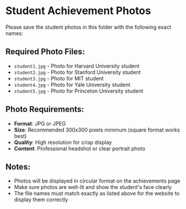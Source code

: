 # Student Achievement Photos

Please save the student photos in this folder with the following exact names:

## Required Photo Files:
- `student1.jpg` - Photo for Harvard University student
- `student2.jpg` - Photo for Stanford University student  
- `student3.jpg` - Photo for MIT student
- `student4.jpg` - Photo for Yale University student
- `student5.jpg` - Photo for Princeton University student

## Photo Requirements:
- **Format**: JPG or JPEG
- **Size**: Recommended 300x300 pixels minimum (square format works best)
- **Quality**: High resolution for crisp display
- **Content**: Professional headshot or clear portrait photo

## Notes:
- Photos will be displayed in circular format on the achievements page
- Make sure photos are well-lit and show the student's face clearly
- The file names must match exactly as listed above for the website to display them correctly